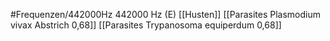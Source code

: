 #Frequenzen/442000Hz
442000 Hz (E)
[[Husten]]
[[Parasites Plasmodium vivax Abstrich 0,68]]
[[Parasites Trypanosoma equiperdum 0,68]]